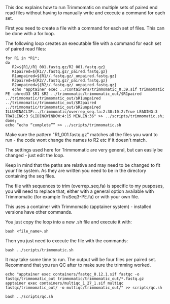 This doc explains how to run Trimmomatic on multiple sets of paired end read files without having to manually write and execute a command for each set.

First you need to create a file with a command for each set of files. This can be done with a for loop.

The following loop creates an executable file with a command for each set of paired read files:
```
for R1 in *R1*;
do
   R2=${R1//R1_001.fastq.gz/R2_001.fastq.gz}
   R1paired=${R1//.fastq.gz/_paired.fastq.gz}
   R1unpaired=${R1//.fastq.gz/_unpaired.fastq.gz}	
   R2paired=${R2//.fastq.gz/_paired.fastq.gz}
   R2unpaired=${R2//.fastq.gz/_unpaired.fastq.gz}	
   echo "apptainer exec ../containers/trimmomatic_0.39.sif trimmomatic PE -phred33 $R1 $R2 ../trimmomatic/trimmomatic_out/$R1paired ../trimmomatic/trimmomatic_out/$R1unpaired ../trimmomatic/trimmomatic_out/$R2paired ../trimmomatic/trimmomatic_out/$R2unpaired ILLUMINACLIP:../trimmomatic/overrep_seq.fa:2:30:10:2:True LEADING:3 TRAILING:3 SLIDINGWINDOW:4:15 MINLEN:36" >> ../scripts/trimmomatic.sh;
done;
echo “echo “complete”” >> ../scripts/trimmomatic.sh
```
Make sure the pattern "R1_001.fastq.gz" matches all the files you want to run - the code wont change the names to R2 etc if it doesn't match.

The settings used here for Trimmomatic are very general, but can easily be changed - just edit the loop.

Keep in mind that the paths are relative and may need to be changed to fit your file system. As they are written you need to be in the directory containing the seq files.

The file with sequences to trim (overrep_seq.fa) is specific to my pusposes, you will need to replace that, either with a general option available with Trimmomatic (for example TruSeq3-PE.fa) or with your own file.

This uses a container with Trimmomatic (apptainer system) - installed versions have other commands.

You just copy the loop into a new .sh file and execute it with:
```
bash <file_name>.sh
```

Then you just need to execute the file with the commands:
```
bash ../scripts/trimmomatic.sh
```

It may take some time to run. The output will be four files per paired set.
Recommend that you run QC after to make sure the trimming worked.

```{r}
echo "apptainer exec containers/fastqc_0.12.1.sif fastqc -o fastqc/trimmomatic_out trimmomatic/trimmomatic_out/*.fastq.gz
apptainer exec containers/multiqc_1_27_1.sif multiqc fastqc/trimmomatic_out/ -o multiqc/trimmomatic_out/" >> scripts/qc.sh
```
```{r}
bash ../scripts/qc.sh
```
